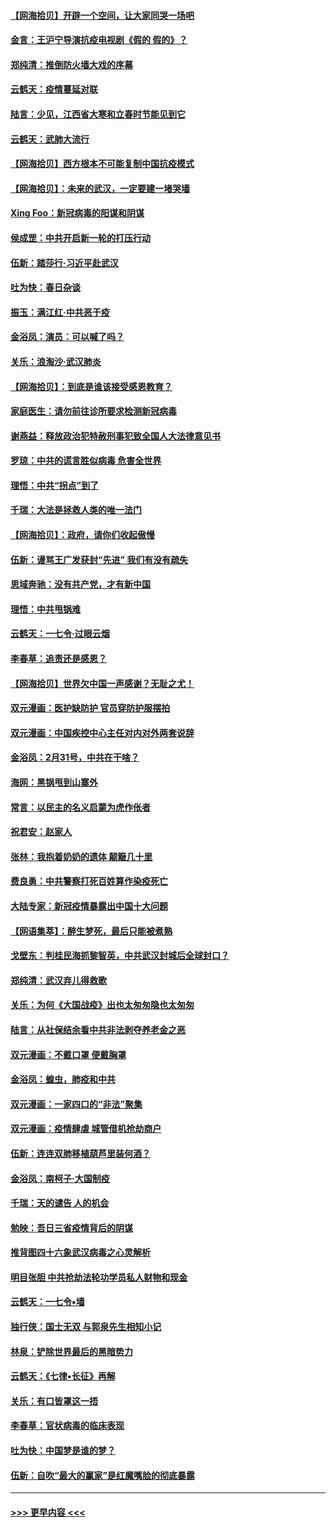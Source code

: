 #### [【网海拾贝】开辟一个空间，让大家同哭一场吧](../pages/nsc993/n11942165.md?t=03160231) 
#### [金言：王沪宁导演抗疫电视剧《假的 假的》？](../pages/nsc993/n11941510.md?t=03160231) 
#### [郑纯清：推倒防火墙大戏的序幕](../pages/nsc993/n11940838.md?t=03160231) 
#### [云鹤天：疫情蔓延对联](../pages/nsc993/n11940579.md?t=03160231) 
#### [陆言：少见，江西省大寒和立春时节能见到它](../pages/nsc993/n11939983.md?t=03160231) 
#### [云鹤天：武肺大流行](../pages/nsc993/n11939902.md?t=03160231) 
#### [【网海拾贝】西方根本不可能复制中国抗疫模式](../pages/nsc993/n11939725.md?t=03160231) 
#### [【网海拾贝】：未来的武汉，一定要建一堵哭墙](../pages/nsc993/n11938684.md?t=03160231) 
#### [Xing Foo：新冠病毒的阳谋和阴谋](../pages/nsc993/n11936086.md?t=03160231) 
#### [侯成罡：中共开启新一轮的打压行动](../pages/nsc993/n11935730.md?t=03160231) 
#### [伍新：踏莎行‧习近平赴武汉](../pages/nsc993/n11935157.md?t=03160231) 
#### [吐为快：春日杂谈](../pages/nsc993/n11934776.md?t=03160231) 
#### [振玉：满江红‧中共恶于疫](../pages/nsc993/n11934647.md?t=03160231) 
#### [金浴凤：演员：可以喊了吗？](../pages/nsc993/n11934602.md?t=03160231) 
#### [关乐：浪淘沙·武汉肺炎](../pages/nsc993/n11931792.md?t=03160231) 
#### [【网海拾贝】：到底是谁该接受感恩教育？](../pages/nsc993/n11931552.md?t=03160231) 
#### [家庭医生：请勿前往诊所要求检测新冠病毒](../pages/nsc993/n11929190.md?t=03160231) 
#### [谢燕益：释放政治犯特赦刑事犯致全国人大法律意见书](../pages/nsc993/n11928978.md?t=03160231) 
#### [罗琼：中共的谎言胜似病毒 危害全世界](../pages/nsc993/n11922636.md?t=03160231) 
#### [理悟：中共“拐点”到了](../pages/nsc993/n11928496.md?t=03160231) 
#### [千瑞：大法是拯救人类的唯一法门](../pages/nsc993/n11927637.md?t=03160231) 
#### [【网海拾贝】：政府，请你们收起傲慢](../pages/nsc993/n11926932.md?t=03160231) 
#### [伍新：谩骂王广发获封“先进” 我们有没有疏失](../pages/nsc993/n11926101.md?t=03160231) 
#### [思域奔驰：没有共产党，才有新中国](../pages/nsc993/n11926058.md?t=03160231) 
#### [理悟：中共甩锅难](../pages/nsc993/n11925355.md?t=03160231) 
#### [云鹤天：一七令·过眼云烟](../pages/nsc993/n11925284.md?t=03160231) 
#### [李春草：追责还是感恩？](../pages/nsc993/n11925274.md?t=03160231) 
#### [【网海拾贝】世界欠中国一声感谢？无耻之尤！](../pages/nsc993/n11925239.md?t=03160231) 
#### [双元漫画：医护缺防护 官员穿防护服摆拍](../pages/nsc993/n11923899.md?t=03160231) 
#### [双元漫画：中国疾控中心主任对内对外两套说辞](../pages/nsc993/n11921994.md?t=03160231) 
#### [金浴凤：2月31号，中共在干啥？](../pages/nsc993/n11922706.md?t=03160231) 
#### [海网：黑锅甩到山寨外](../pages/nsc993/n11922688.md?t=03160231) 
#### [常言：以民主的名义启蒙为虎作伥者](../pages/nsc993/n11922217.md?t=03160231) 
#### [祝君安：赵家人](../pages/nsc993/n11922209.md?t=03160231) 
#### [张林：我抱着奶奶的遗体 颠簸几十里](../pages/nsc993/n11920945.md?t=03160231) 
#### [费良勇：中共警察打死百姓算作染疫死亡](../pages/nsc993/n11919264.md?t=03160231) 
#### [大陆专家：新冠疫情暴露出中国十大问题](../pages/nsc993/n11919187.md?t=03160231) 
#### [【网语集萃】：醉生梦死，最后只能被煮熟](../pages/nsc993/n11918994.md?t=03160231) 
#### [戈壁东：判桂民海抓黎智英，中共武汉封城后全球封口？](../pages/nsc993/n11917982.md?t=03160231) 
#### [郑纯清：武汉弃儿得救歌](../pages/nsc993/n11917881.md?t=03160231) 
#### [关乐：为何《大国战疫》出也太匆匆隐也太匆匆](../pages/nsc993/n11917792.md?t=03160231) 
#### [陆言：从社保结余看中共非法剥夺养老金之恶](../pages/nsc993/n11917084.md?t=03160231) 
#### [双元漫画：不戴口罩 便戴胸罩](../pages/nsc993/n11916447.md?t=03160231) 
#### [金浴凤：蝗虫，肺疫和中共](../pages/nsc993/n11916904.md?t=03160231) 
#### [双元漫画：一家四口的“非法”聚集](../pages/nsc993/n11916378.md?t=03160231) 
#### [双元漫画：疫情肆虐 城管借机抢劫商户](../pages/nsc993/n11916310.md?t=03160231) 
#### [伍新：连连双肺移植葫芦里装何酒？](../pages/nsc993/n11913667.md?t=03160231) 
#### [金浴凤：南柯子·大国制疫](../pages/nsc993/n11913657.md?t=03160231) 
#### [千瑞：天的谴告  人的机会](../pages/nsc993/n11913309.md?t=03160231) 
#### [勉映：吾日三省疫情背后的阴谋](../pages/nsc993/n11913079.md?t=03160231) 
#### [推背图四十六象武汉病毒之心灵解析](../pages/nsc993/n11911761.md?t=03160231) 
#### [明目张胆 中共抢劫法轮功学员私人财物和现金](../pages/nsc993/n11910262.md?t=03160231) 
#### [云鹤天：一七令▪墙](../pages/nsc993/n11910627.md?t=03160231) 
#### [独行侠：国士无双 与郭泉先生相知小记](../pages/nsc993/n11910613.md?t=03160231) 
#### [林泉：铲除世界最后的黑暗势力](../pages/nsc993/n11909320.md?t=03160231) 
#### [云鹤天：《七律▪长征》再解](../pages/nsc993/n11909327.md?t=03160231) 
#### [关乐：有口皆罩这一捂](../pages/nsc993/n11908393.md?t=03160231) 
#### [李春草：官状病毒的临床表现](../pages/nsc993/n11908339.md?t=03160231) 
#### [吐为快：中国梦是谁的梦？](../pages/nsc993/n11906564.md?t=03160231) 
#### [伍新：自吹“最大的赢家”是红魔嘴脸的彻底暴露](../pages/nsc993/n11906407.md?t=03160231) 

----
#### [ >>> 更早内容 <<< ](../indexes/nsc993-earlier.md)
